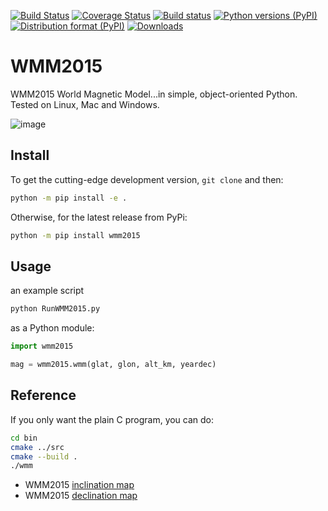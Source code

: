 [![Build Status](https://travis-ci.com/scivision/WMM2015.svg?branch=master)](https://travis-ci.com/scivision/WMM2015)
[![Coverage Status](https://coveralls.io/repos/github/scivision/WMM2015/badge.svg?branch=master)](https://coveralls.io/github/scivision/WMM2015?branch=master)
[![Build status](https://ci.appveyor.com/api/projects/status/a1xae6d5b5ek65p7?svg=true)](https://ci.appveyor.com/project/scivision/wmm2015)
[![Python versions (PyPI)](https://img.shields.io/pypi/pyversions/pyWMM2015.svg)](https://pypi.python.org/pypi/pyWMM2015)
[![Distribution format (PyPI)](https://img.shields.io/pypi/format/pyWMM2015.svg)](https://pypi.python.org/pypi/pyWMM2015)
[![Downloads](http://pepy.tech/badge/wmm2015)](http://pepy.tech/project/wmm2015)


# WMM2015                                                          

 WMM2015 World Magnetic Model...in simple, object-oriented Python.
 Tested on Linux, Mac and Windows.
 
 ![image](tests/incldecl.png) 

## Install

To get the cutting-edge development version, `git clone` and then: 
```sh
python -m pip install -e . 
```
Otherwise, for the latest release from PyPi: 
```sh
python -m pip install wmm2015   
```

## Usage
an example script
```sh
python RunWMM2015.py
```

as a Python module:
```python
import wmm2015

mag = wmm2015.wmm(glat, glon, alt_km, yeardec)
```

## Reference


If you only want the plain C program, you can do:

```sh
cd bin
cmake ../src
cmake --build .
./wmm
```


-   WMM2015 [inclination map](https://www.ngdc.noaa.gov/geomag/WMM/data/WMM2015/WMM2015_I_MERC.pdf)
-   WMM2015 [declination map](https://www.ngdc.noaa.gov/geomag/WMM/data/WMM2015/WMM2015_D_MERC.pdf)
